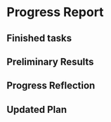 # Progress Report

## Finished tasks

## Preliminary Results

## Progress Reflection

## Updated Plan
